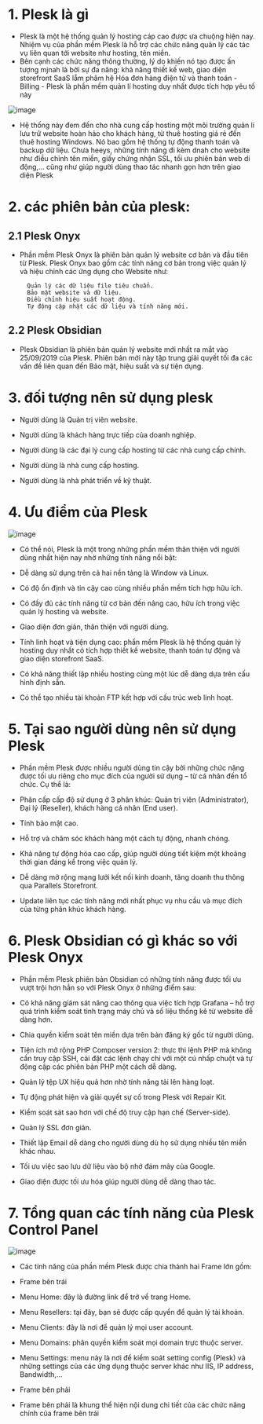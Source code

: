 
# 1. Plesk là gì
- Plesk là một hệ thống quản lý hosting cáp cao được ưa chuộng hiện nay. Nhiệm vụ của phần mềm Plesk là hỗ trợ các chức năng quản lý các tác vụ liên quan tới website như hosting, tên miền.
- Bên cạnh các chức năng thông thường, lý do khiến nó tạo được ấn tượng mjnah là bời sự đa năng: khả năng thiết kế web, giao diện storefront SaaS lẫm phâm hệ Hóa đơn hàng điện tử và thanh toán - Billing - Plesk là phần mềm quản lí hosting duy nhất được tích hợp yêu tố này

![image](https://user-images.githubusercontent.com/105496635/188790927-898a75c0-8da5-4db7-8e60-d07eece260e1.png)

- Hệ thống này đem đến cho nhà cung cấp hosting một môi trường quản lí lưu trữ website hoàn hảo cho khách hàng, từ thuê hosting giá rẻ đến thuê hosting Windows. Nó bao gồm hệ thống tự động thanh toán và backup dữ liệu. Chưa heeys, những tính năng đi kèm dnah cho website như điều chỉnh tên miền, giấy chứng nhận SSL, tối ưu phiên bản web di động,... cũng như giúp người dùng thao tác nhanh gọn hơn trên giao diện Plesk


# 2. các phiên bản của plesk:

## 2.1 Plesk Onyx

- Phần mềm Plesk Onyx là phiên bản quản lý website cơ bản và đầu tiên từ Plesk. Plesk Onyx bao gồm các tính năng cơ bản trong việc quản lý và hiệu chỉnh các ứng dụng cho Website như:

        Quản lý các dữ liệu file tiêu chuẩn.
        Bảo mật website và dữ liệu.
        Điều chỉnh hiệu suất hoạt động.
        Tự động cập nhật các dữ liệu và tính năng mới.
        
## 2.2 Plesk Obsidian

- Plesk Obsidian là phiên bản quản lý website mới nhất ra mắt vào 25/09/2019 của Plesk. Phiên bản mới này tập trung giải quyết tối đa các vấn đề liên quan đến Bảo mật, hiệu suất và sự tiện dụng.

# 3. đối tượng nên sử dụng plesk

- Người dùng là Quản trị viên website.

- Người dùng là khách hàng trực tiếp của doanh nghiệp.

- Người dùng là các đại lý cung cấp hosting từ các nhà cung cấp chính.

- Người dùng là nhà cung cấp hosting.

- Người dùng là nhà phát triển về kỹ thuật.

# 4. Ưu điểm của Plesk

![image](https://user-images.githubusercontent.com/95491130/185874845-22748dbc-3bd7-4c20-b42f-6a22da41fe2f.png)

- Có thể nói, Plesk là một trong những phần mềm thân thiện với người dùng nhất hiện nay nhờ những tính năng nổi bật:

- Dễ dàng sử dụng trên cả hai nền tảng là Window và Linux.

- Có độ ổn định và tin cậy cao cùng nhiều phần mềm tích hợp hữu ích.

- Có đầy đủ các tính năng từ cơ bản đến nâng cao, hữu ích trong việc quản lý hosting và website.

- Giao diện đơn giản, thân thiện với người dùng.

- Tính linh hoạt và tiện dụng cao: phần mềm Plesk là hệ thống quản lý hosting duy nhất có tích hợp thiết kế website, thanh toán tự động và giao diện storefront SaaS.

- Có khả năng thiết lập nhiều hosting cùng một lúc dễ dàng dựa trên cấu hình định sẵn.

- Có thể tạo nhiều tài khoản FTP kết hợp với cấu trúc web linh hoạt.

# 5. Tại sao người dùng nên sử dụng Plesk

- Phần mềm Plesk được nhiều người dùng tin cậy bởi những chức năng được tối ưu riêng cho mục đích của người sử dụng – từ cá nhân đến tổ chức. Cụ thể là:

- Phân cấp cấp độ sử dụng ở 3 phân khúc: Quản trị viên (Administrator), Đại lý (Reseller), khách hàng cá nhân (End user).

- Tính bảo mật cao.

- Hỗ trợ và chăm sóc khách hàng một cách tự động, nhanh chóng.

- Khả năng tự động hóa cao cấp, giúp người dùng tiết kiệm một khoảng thời gian đáng kể trong việc quản lý.

- Dễ dàng mở rộng mạng lưới kết nối kinh doanh, tăng doanh thu thông qua Parallels Storefront.

- Update liên tục các tính năng mới nhất phục vụ nhu cầu và mục đích của từng phân khúc khách hàng.

# 6. Plesk Obsidian có gì khác so với Plesk Onyx 

- Phần mềm Plesk phiên bản Obsidian có những tính năng được tối ưu vượt trội hơn hẳn so với Plesk Onyx ở những điểm sau:

- Có khả năng giám sát nâng cao thông qua việc tích hợp Grafana – hỗ trợ quá trình kiểm soát tình trạng máy chủ và số liệu thống kê từ website dễ dàng hơn.

- Chia quyền kiểm soát tên miền dựa trên bản đăng ký gốc từ người dùng.

- Tiện ích mở rộng PHP Composer version 2: thực thi lệnh PHP mà không cần truy cập SSH, cài đặt các lệnh chạy chỉ với một cú nhấp chuột và tự động cập các phiên bản PHP  một cách dễ dàng.

- Quản lý tệp UX hiệu quả hơn nhờ tính năng tải lên hàng loạt.

- Tự động phát hiện và giải quyết sự cố trong Plesk với Repair Kit.

- Kiểm soát sát sao hơn với chế độ truy cập hạn chế (Server-side).

- Quản lý SSL đơn giản.

- Thiết lập Email dễ dàng cho người dùng dù họ sử dụng nhiều tên miền khác nhau.

- Tối ưu việc sao lưu dữ liệu vào bộ nhớ đám mây của Google.

- Giao diện được tối ưu hóa giúp người dùng dễ dàng thao tác. 

# 7. Tổng quan các tính năng của Plesk Control Panel

![image](https://user-images.githubusercontent.com/95491130/185875384-ea4dc030-d74a-4f25-a446-60471cba0b51.png)

- Các tính năng của phần mềm Plesk được chia thành hai Frame lớn gồm:

- Frame bên trái 

- Menu Home: đây là đường link để trở về trang Home.

- Menu Resellers: tại đây, bạn sẽ được cấp quyền để quản lý tài khoản. 

- Menu Clients: đây là nơi để quản lý mọi user account.

- Menu Domains: phân quyền kiểm soát mọi domain trực thuộc server.

- Menu Settings: menu này là nơi để kiểm soát setting config (Plesk) và những settings của các ứng dụng thuộc server khác như IIS, IP address, Bandwidth,…

- Frame bên phải

- Frame bên phải là khung thể hiện nội dung chi tiết của các chức năng chính của frame bên trái




















